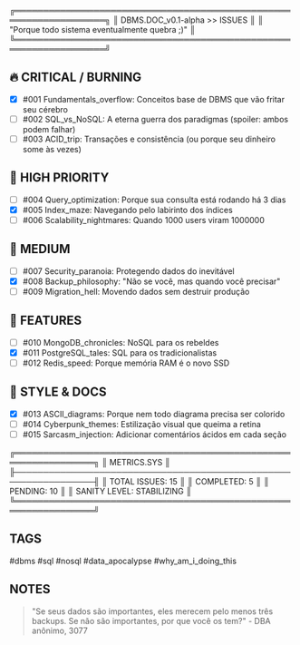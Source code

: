 ╔══════════════════════════════════════════════════════════════════╗
║                   DBMS.DOC_v0.1-alpha >> ISSUES                  ║
║          "Porque todo sistema eventualmente quebra ;)"           ║
╚══════════════════════════════════════════════════════════════════╝

## 🔥 CRITICAL / BURNING
- [x] #001 Fundamentals_overflow: Conceitos base de DBMS que vão fritar seu cérebro
- [ ] #002 SQL_vs_NoSQL: A eterna guerra dos paradigmas (spoiler: ambos podem falhar)
- [ ] #003 ACID_trip: Transações e consistência (ou porque seu dinheiro some às vezes)

## 🚀 HIGH PRIORITY
- [ ] #004 Query_optimization: Porque sua consulta está rodando há 3 dias
- [x] #005 Index_maze: Navegando pelo labirinto dos índices
- [ ] #006 Scalability_nightmares: Quando 1000 users viram 1000000

## 💊 MEDIUM
- [ ] #007 Security_paranoia: Protegendo dados do inevitável
- [x] #008 Backup_philosophy: "Não se você, mas quando você precisar"
- [ ] #009 Migration_hell: Movendo dados sem destruir produção

## 🌟 FEATURES
- [ ] #010 MongoDB_chronicles: NoSQL para os rebeldes
- [x] #011 PostgreSQL_tales: SQL para os tradicionalistas
- [ ] #012 Redis_speed: Porque memória RAM é o novo SSD

## 🎨 STYLE & DOCS
- [x] #013 ASCII_diagrams: Porque nem todo diagrama precisa ser colorido
- [ ] #014 Cyberpunk_themes: Estilização visual que queima a retina
- [ ] #015 Sarcasm_injection: Adicionar comentários ácidos em cada seção

╔════════════════════════════════════════════════════════════════╗
║                        METRICS.SYS                             ║
╟────────────────────────────────────────────────────────────────╢
║ TOTAL ISSUES: 15                                              ║
║ COMPLETED: 5                                                  ║
║ PENDING: 10                                                   ║
║ SANITY LEVEL: STABILIZING                                     ║
╚════════════════════════════════════════════════════════════════╝

## TAGS
#dbms #sql #nosql #data_apocalypse #why_am_i_doing_this

## NOTES
> "Se seus dados são importantes, eles merecem pelo menos
>  três backups. Se não são importantes, por que você os tem?"
>                                          - DBA anônimo, 3077